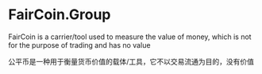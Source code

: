 # FairCoin.Group

FairCoin is a carrier/tool used to measure the value of money, which is not for the purpose of trading and has no value

公平币是一种用于衡量货币价值的载体/工具，它不以交易流通为目的，没有价值
